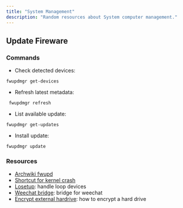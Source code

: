 ```yaml
---
title: "System Management"
description: "Random resources about System computer management."
---
```


## Update Fireware

### Commands

* Check detected devices:
```
fwupdmgr get-devices
```

* Refresh latest metadata:
```
 fwupdmgr refresh
```
* List available update:
```
fwupdmgr get-updates
```
* Install update:
```
fwupdmgr update
```

### Resources

* [Archwiki fwupd](https://wiki.archlinux.org/title/Fwupd)
* [Shortcut for kernel crash](https://wiki.archlinux.org/title/Keyboard_shortcuts)
* [Losetup](https://www.computerhope.com/unix/losetup.htm): handle loop devices
* [Weechat bridge](https://megalithic.io/thoughts/weechat-setup-with-irc-bitlbee-slack): bridge for weechat
* [Encrypt external hardrive](https://www.cyberciti.biz/security/howto-linux-hard-disk-encryption-with-luks-cryptsetup-command/): how to encrypt a hard drive
